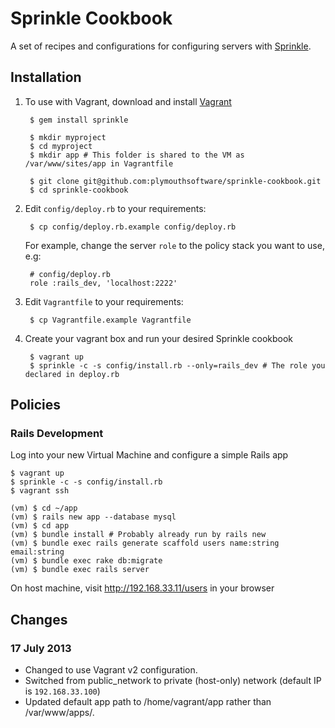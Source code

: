 # Sprinkle Cookbook

A set of recipes and configurations for configuring servers with [Sprinkle](https://github.com/crafterm/sprinkle).

## Installation

1. To use with Vagrant, download and install [Vagrant](http://www.vagrantup.com/)

        $ gem install sprinkle

        $ mkdir myproject
        $ cd myproject
        $ mkdir app # This folder is shared to the VM as /var/www/sites/app in Vagrantfile

        $ git clone git@github.com:plymouthsoftware/sprinkle-cookbook.git
        $ cd sprinkle-cookbook

2. Edit `config/deploy.rb` to your requirements:

        $ cp config/deploy.rb.example config/deploy.rb

    For example, change the server `role` to the policy stack you want to use, e.g:

        # config/deploy.rb
        role :rails_dev, 'localhost:2222'

3. Edit `Vagrantfile` to your requirements:

        $ cp Vagrantfile.example Vagrantfile

4. Create your vagrant box and run your desired Sprinkle cookbook

        $ vagrant up
        $ sprinkle -c -s config/install.rb --only=rails_dev # The role you declared in deploy.rb
    
## Policies 

### Rails Development

Log into your new Virtual Machine and configure a simple Rails app

    $ vagrant up
    $ sprinkle -c -s config/install.rb
    $ vagrant ssh 

    (vm) $ cd ~/app
    (vm) $ rails new app --database mysql 
    (vm) $ cd app
    (vm) $ bundle install # Probably already run by rails new
    (vm) $ bundle exec rails generate scaffold users name:string email:string
    (vm) $ bundle exec rake db:migrate
    (vm) $ bundle exec rails server

On host machine, visit http://192.168.33.11/users in your browser

## Changes

### 17 July 2013

* Changed to use Vagrant v2 configuration.
* Switched from public_network to private (host-only) network (default IP is `192.168.33.100`)
* Updated default app path to /home/vagrant/app rather than /var/www/apps/.